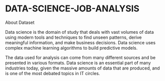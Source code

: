 # DATA-SCIENCE-JOB-ANALYSIS
About Dataset

Data science is the domain of study that deals with vast volumes of data using modern tools and techniques to find unseen patterns, derive meaningful information, and make business decisions. Data science uses complex machine learning algorithms to build predictive models.

The data used for analysis can come from many different sources and be presented in various formats. Data science is an essential part of many industries today, given the massive amounts of data that are produced, and is one of the most debated topics in IT circles.
